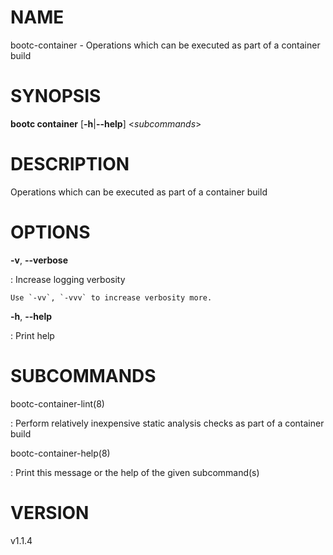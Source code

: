 # NAME

bootc-container - Operations which can be executed as part of a
container build

# SYNOPSIS

**bootc container** \[**-h**\|**\--help**\] \<*subcommands*\>

# DESCRIPTION

Operations which can be executed as part of a container build

# OPTIONS

**-v**, **\--verbose**

:   Increase logging verbosity

    Use `-vv`, `-vvv` to increase verbosity more.

**-h**, **\--help**

:   Print help

# SUBCOMMANDS

bootc-container-lint(8)

:   Perform relatively inexpensive static analysis checks as part of a
    container build

bootc-container-help(8)

:   Print this message or the help of the given subcommand(s)

# VERSION

v1.1.4
